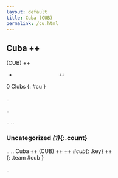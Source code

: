 ```yaml
---
layout: default
title: Cuba (CUB)
permalink: /cu.html
---
```



## Cuba   ++
(CUB)  ++
-                     ++
0 Clubs
{: #cu }


.. 




.. 




.. 
.. 


### Uncategorized _(1)_{:.count}


..
..
Cuba  ++
 (CUB) ++
 ++
_#cub_{: .key} ++
<br>
{: .team #cub }




.. 
 
